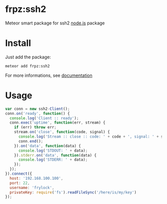 frpz:ssh2
=========

Meteor smart package for ssh2 [node.js](https://www.npmjs.com/package/ssh2) package

# Install

Just add the package:

    meteor add frpz:ssh2

For more informations, see [documentation](https://www.npmjs.com/package/net-snmp)

# Usage

```javascript
var conn = new ssh2-Client();
conn.on('ready', function() {
  console.log('Client :: ready');
  conn.exec('uptime', function(err, stream) {
    if (err) throw err;
    stream.on('close', function(code, signal) {
      console.log('Stream :: close :: code: ' + code + ', signal: ' + signal);
      conn.end();
    }).on('data', function(data) {
      console.log('STDOUT: ' + data);
    }).stderr.on('data', function(data) {
      console.log('STDERR: ' + data);
    });
  });
}).connect({
  host: '192.168.100.100',
  port: 22,
  username: 'frylock',
  privateKey: require('fs').readFileSync('/here/is/my/key')
});
 
```

